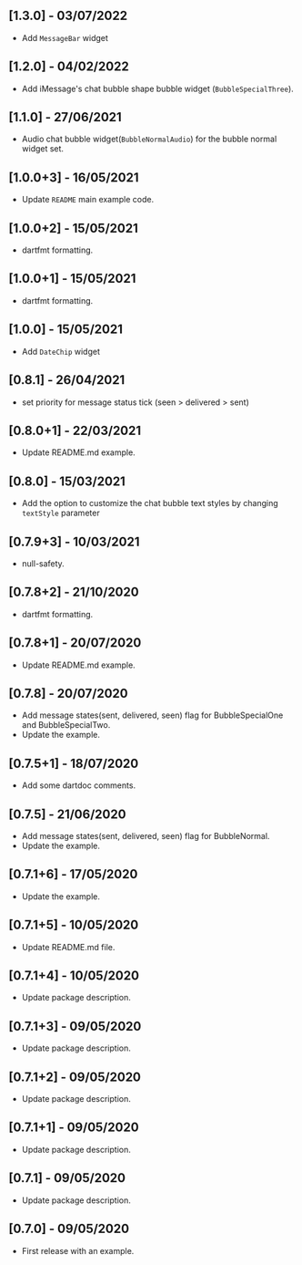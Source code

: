 ## [1.3.0] - 03/07/2022

* Add `MessageBar` widget 

## [1.2.0] - 04/02/2022

* Add iMessage's chat bubble shape bubble widget (`BubbleSpecialThree`).

## [1.1.0] - 27/06/2021

* Audio chat bubble widget(`BubbleNormalAudio`) for the bubble normal widget set.

## [1.0.0+3] - 16/05/2021

* Update `README` main example code.

## [1.0.0+2] - 15/05/2021

* dartfmt formatting.

## [1.0.0+1] - 15/05/2021

* dartfmt formatting.

## [1.0.0] - 15/05/2021

* Add `DateChip` widget

## [0.8.1] - 26/04/2021

* set priority for message status tick (seen > delivered > sent)

## [0.8.0+1] - 22/03/2021

* Update README.md example.

## [0.8.0] - 15/03/2021

* Add the option to customize the chat bubble text styles by changing `textStyle` parameter

## [0.7.9+3] - 10/03/2021

* null-safety.

## [0.7.8+2] - 21/10/2020

* dartfmt formatting.

## [0.7.8+1] - 20/07/2020

* Update README.md example.

## [0.7.8] - 20/07/2020

* Add message states(sent, delivered, seen) flag for BubbleSpecialOne and BubbleSpecialTwo.
* Update the example.

## [0.7.5+1] - 18/07/2020

* Add some dartdoc comments.

## [0.7.5] - 21/06/2020

* Add message states(sent, delivered, seen) flag for BubbleNormal.
* Update the example.

## [0.7.1+6] - 17/05/2020

* Update the example.

## [0.7.1+5] - 10/05/2020

* Update README.md file.

## [0.7.1+4] - 10/05/2020

* Update package description.

## [0.7.1+3] - 09/05/2020

* Update package description.

## [0.7.1+2] - 09/05/2020

* Update package description.

## [0.7.1+1] - 09/05/2020

* Update package description.

## [0.7.1] - 09/05/2020

* Update package description.

## [0.7.0] - 09/05/2020

* First release with an example.
